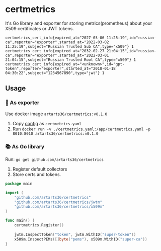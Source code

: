 # certmetrics

It's Go library and exporter for storing metrics(prometheus) about your X509 certificates or JWT tokens.

```
certmetrics_cert_info{expired_at="2027-03-06 11:25:19",id="russian-ca",reporter="exporter",started_at="2022-03-02 11:25:19",subject="Russian Trusted Sub CA",type="x509"} 1
certmetrics_cert_info{expired_at="2032-02-27 21:04:15",id="russian-ca",reporter="exporter",started_at="2022-03-01 21:04:15",subject="Russian Trusted Root CA",type="x509"} 1
certmetrics_cert_info{expired_at="<unknown>",id="gpt-token",reporter="exporter",started_at="2018-01-18 04:30:22",subject="1234567890",type="jwt"} 1
```

## Usage

### 🐳 As exporter

Use docker image `artarts36/certmetrics:v0.1.0`

1. Copy [config](./exporter/certmetrics.yaml) as `certmetrics.yaml`
2. Run `docker run -v ./certmetrics.yaml:/app/certmetrics.yaml -p 8010:8010 artarts36/certmetrics:v0.1.0`

### 📚 As Go library

Run: `go get github.com/artarts36/certmetrics`

1. Register default collectors
2. Store certs and tokens.

```go
package main

import (
	"github.com/artarts36/certmetrics"
	"github.com/artarts36/certmetrics/jwtm"
	"github.com/artarts36/certmetrics/x509m"
)

func main() {
	certmetrics.Register()
	
	jwtm.InspectToken("token", jwtm.WithID("super-token"))
	x509m.InspectPEMs([]byte("pems"), x509m.WithID("super-ca"))
}
```
